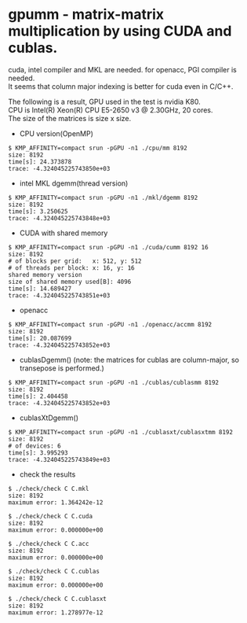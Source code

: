 gpumm - matrix-matrix multiplication by using CUDA and cublas.
===
cuda, intel compiler and MKL are needed.
for openacc, PGI compiler is needed.  
It seems that column major indexing is better for cuda even in C/C++.  
  
The following is a result, GPU used in the test is nvidia K80.  
CPU is Intel(R) Xeon(R) CPU E5-2650 v3 @ 2.30GHz, 20 cores.  
The size of the matrices is size x size.  
  
* CPU version(OpenMP)
~~~
$ KMP_AFFINITY=compact srun -pGPU -n1 ./cpu/mm 8192
size: 8192
time[s]: 24.373878
trace: -4.324045225743850e+03
~~~
* intel MKL dgemm(thread version)
~~~
$ KMP_AFFINITY=compact srun -pGPU -n1 ./mkl/dgemm 8192
size: 8192
time[s]: 3.250625
trace: -4.324045225743848e+03
~~~
* CUDA with shared memory
~~~
$ KMP_AFFINITY=compact srun -pGPU -n1 ./cuda/cumm 8192 16
size: 8192
# of blocks per grid:   x: 512, y: 512
# of threads per block: x: 16, y: 16
shared memory version
size of shared memory used[B]: 4096
time[s]: 14.689427
trace: -4.324045225743851e+03
~~~
* openacc
~~~
$ KMP_AFFINITY=compact srun -pGPU -n1 ./openacc/accmm 8192
size: 8192
time[s]: 20.087699
trace: -4.324045225743852e+03
~~~
* cublasDgemm() (note: the matrices for cublas are column-major, so transepose is performed.)
~~~
$ KMP_AFFINITY=compact srun -pGPU -n1 ./cublas/cublasmm 8192
size: 8192
time[s]: 2.404458
trace: -4.324045225743852e+03
~~~
* cublasXtDgemm()
~~~
$ KMP_AFFINITY=compact srun -pGPU -n1 ./cublasxt/cublasxtmm 8192
size: 8192
# of devices: 6
time[s]: 3.995293
trace: -4.324045225743849e+03
~~~
* check the results
~~~
$ ./check/check C C.mkl
size: 8192
maximum error: 1.364242e-12

$ ./check/check C C.cuda
size: 8192
maximum error: 0.000000e+00

$ ./check/check C C.acc
size: 8192
maximum error: 0.000000e+00

$ ./check/check C C.cublas
size: 8192
maximum error: 0.000000e+00

$ ./check/check C C.cublasxt
size: 8192
maximum error: 1.278977e-12
~~~
